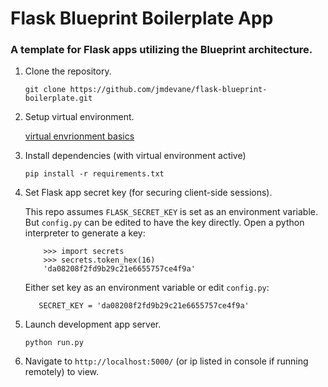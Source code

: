 # Flask Blueprint Boilerplate App
### A template for Flask apps utilizing the Blueprint architecture.

1. Clone the repository.

    `git clone https://github.com/jmdevane/flask-blueprint-boilerplate.git`

2. Setup virtual environment.

    [virtual envrionment basics](https://realpython.com/python-virtual-environments-a-primer/#create-it)

3. Install dependencies (with virtual environment active)

    `pip install -r requirements.txt`

4. Set Flask app secret key (for securing client-side sessions).

    This repo assumes `FLASK_SECRET_KEY` is set as an environment variable. But `config.py` can be edited to have the key directly. Open a python interpreter to generate a key:

    ```
        >>> import secrets
        >>> secrets.token_hex(16)
        'da08208f2fd9b29c21e6655757ce4f9a'
    ```

    Either set key as an environment variable or edit `config.py`:

    `   SECRET_KEY = 'da08208f2fd9b29c21e6655757ce4f9a'`

5. Launch development app server.

    `python run.py`

6. Navigate to `http://localhost:5000/` (or ip listed in console if running remotely) to view.